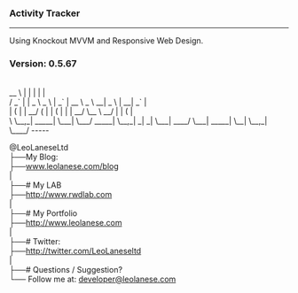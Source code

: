 ### Activity Tracker
------

Using Knockout MVVM and Responsive Web Design.

### Version: 0.5.67


<br>
    __ \   |                   |                                      |      |        |<br>
   / _` |  |       _ \   _ \   |       _` |  __ \    _ \   __|   _ \  |      __|   _` |<br>
  | (   |  |       __/  (   |  |      (   |  |   |   __/ \__ \   __/  |      |    (   |<br>
 \ \__,_| _____| \___| \___/  _____| \__,_| _|  _| \___| ____/ \___| _____| \__| \__,_|<br>
  \____/
-----


@LeoLaneseLtd<br>
├──My Blog:<br>
├──<a href="www.leolanese.com/blog">www.leolanese.com/blog</a><br>
|<br>
├──# My LAB<br>
├──<a href="http://www.rwdlab.com">http://www.rwdlab.com</a><br>
|<br>
├──# My Portfolio<br>
├──<a href="http://www.leolanese.com">http://www.leolanese.com</a><br>
|<br>
├──# Twitter:<br>
├──<a href="http://twitter.com/LeoLaneseltd">http://twitter.com/LeoLaneseltd</a><br>
|<br>
├──# Questions / Suggestion?<br>
└── Follow me at: <a href="mail:to">developer@leolanese.com</a><br>